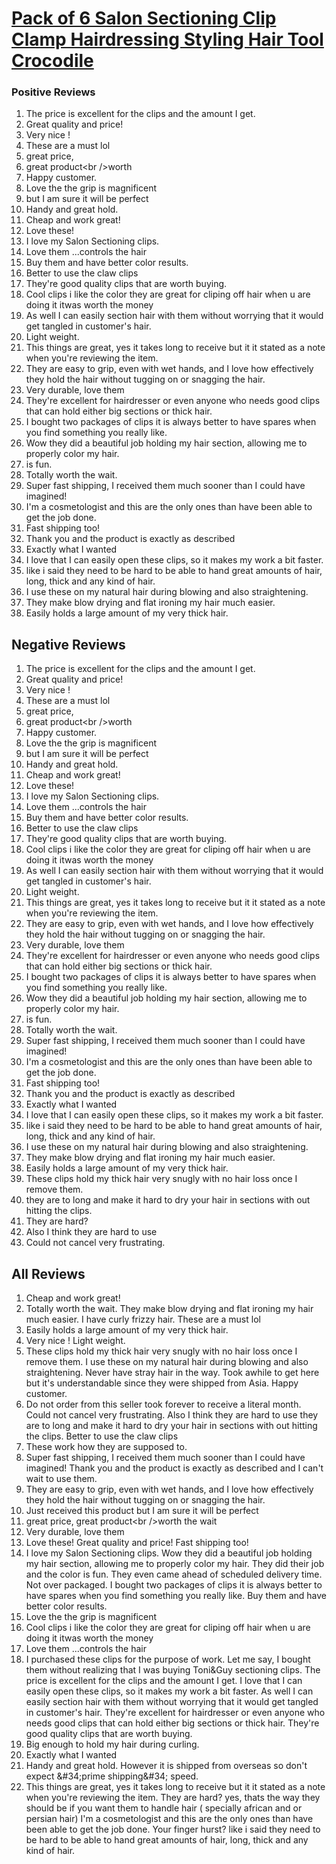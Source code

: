 # [Pack of 6 Salon Sectioning Clip Clamp Hairdressing Styling Hair Tool Crocodile](https://products.checkmycream.com/products/Pack-of-6-Salon-Sectioning-Clip-Clamp-Hairdressing-Styling-Hair-Tool-Crocodile.html)

### Positive Reviews

<ol>
      <li>The price is excellent for the clips and the amount I get.</li>
      <li>Great quality and price!</li>
      <li>Very nice !</li>
      <li>These are a must lol</li>
      <li>great price,</li>
      <li>great product&lt;br /&gt;worth</li>
      <li>Happy customer.</li>
      <li>Love the the grip is magnificent</li>
      <li>but I am sure it will be perfect</li>
      <li>Handy and great hold.</li>
      <li>Cheap and work great!</li>
      <li>Love these!</li>
      <li>I love my Salon Sectioning clips.</li>
      <li>Love them ...controls the hair</li>
      <li>Buy them and have better color results.</li>
      <li>Better to use the claw clips</li>
      <li>They&#x27;re good quality clips that are worth buying.</li>
      <li>Cool clips i like the color they are great for cliping off hair when u are doing it itwas worth the money</li>
      <li>As well I can easily section hair with them without worrying that it would get tangled in customer&#x27;s hair.</li>
      <li>Light weight.</li>
      <li>This things are great, yes it takes long to receive but it it stated as a note when you&#x27;re reviewing the item.  </li>
      <li>They are easy to grip, even with wet hands, and I love how effectively they hold the hair without tugging on or snagging the hair.</li>
      <li>Very durable, love them</li>
      <li>They&#x27;re excellent for hairdresser or even anyone who needs good clips that can hold either big sections or thick hair.</li>
      <li>I bought two packages of clips it is always better to have spares when you find something you really like.</li>
      <li>Wow they did a beautiful job holding my hair section, allowing me to properly color my hair.</li>
      <li>is fun.</li>
      <li>Totally worth the wait.</li>
      <li>Super fast shipping, I received them much sooner than I could have imagined!</li>
      <li>I&#x27;m a cosmetologist and this are the only ones than have been able to get the job done.  </li>
      <li>Fast shipping too!</li>
      <li>Thank you and the product is exactly as described</li>
      <li>Exactly what I wanted</li>
      <li>I love that I can easily open these clips, so it makes my work a bit faster.</li>
      <li>like i said they need to be hard to be able to hand great amounts of hair, long, thick and any kind of hair.</li>
      <li>I use these on my natural hair during blowing and also straightening.</li>
      <li>They make blow drying and flat ironing my hair much easier.</li>
      <li>Easily holds a large amount of my very thick hair.</li>
</ol>


<h2>Negative Reviews</h2>
<ol>
<li> The price is excellent for the clips and the amount I get.</li>
<li> Great quality and price!</li>
<li> Very nice !</li>
<li> These are a must lol</li>
<li> great price,</li>
<li> great product&lt;br /&gt;worth</li>
<li> Happy customer.</li>
<li> Love the the grip is magnificent</li>
<li> but I am sure it will be perfect</li>
<li> Handy and great hold.</li>
<li> Cheap and work great!</li>
<li> Love these!</li>
<li> I love my Salon Sectioning clips.</li>
<li> Love them ...controls the hair</li>
<li> Buy them and have better color results.</li>
<li> Better to use the claw clips</li>
<li> They&#x27;re good quality clips that are worth buying.</li>
<li> Cool clips i like the color they are great for cliping off hair when u are doing it itwas worth the money</li>
<li> As well I can easily section hair with them without worrying that it would get tangled in customer&#x27;s hair.</li>
<li> Light weight.</li>
<li> This things are great, yes it takes long to receive but it it stated as a note when you&#x27;re reviewing the item.  </li>
<li> They are easy to grip, even with wet hands, and I love how effectively they hold the hair without tugging on or snagging the hair.</li>
<li> Very durable, love them</li>
<li> They&#x27;re excellent for hairdresser or even anyone who needs good clips that can hold either big sections or thick hair.</li>
<li> I bought two packages of clips it is always better to have spares when you find something you really like.</li>
<li> Wow they did a beautiful job holding my hair section, allowing me to properly color my hair.</li>
<li> is fun.</li>
<li> Totally worth the wait.</li>
<li> Super fast shipping, I received them much sooner than I could have imagined!</li>
<li> I&#x27;m a cosmetologist and this are the only ones than have been able to get the job done.  </li>
<li> Fast shipping too!</li>
<li> Thank you and the product is exactly as described</li>
<li> Exactly what I wanted</li>
<li> I love that I can easily open these clips, so it makes my work a bit faster.</li>
<li> like i said they need to be hard to be able to hand great amounts of hair, long, thick and any kind of hair.</li>
<li> I use these on my natural hair during blowing and also straightening.</li>
<li> They make blow drying and flat ironing my hair much easier.</li>
<li> Easily holds a large amount of my very thick hair.</li>
<li> These clips hold my thick hair very snugly with no hair loss once I remove them.</li>
<li> they are to long and make it hard to dry your hair in sections with out hitting the clips.  </li>
<li> They are hard?</li>
<li> Also I think they are hard to use  </li>
<li> Could not cancel very frustrating.</li>
</ol>

<h2>All Reviews</h2>

<ol>
    <li> Cheap and work great!</li>
    <li> Totally worth the wait. They make blow drying and flat ironing my hair much easier. I have curly frizzy hair. These are a must lol</li>
    <li> Easily holds a large amount of my very thick hair.</li>
    <li> Very nice ! Light weight.</li>
    <li> These clips hold my thick hair very snugly with no hair loss once I remove them. I use these on my natural hair during blowing and also straightening. Never have stray hair in the way. Took awhile to get here but it&#x27;s understandable since they were shipped from Asia. Happy customer.</li>
    <li> Do not order from this seller took forever to receive a literal month. Could not cancel very frustrating. Also I think they are hard to use  they are to long and make it hard to dry your hair in sections with out hitting the clips.  Better to use the claw clips</li>
    <li> These work how they are supposed to.</li>
    <li> Super fast shipping, I received them much sooner than I could have imagined! Thank you and the product is exactly as described and I can&#x27;t wait to use them.</li>
    <li> They are easy to grip, even with wet hands, and I love how effectively they hold the hair without tugging on or snagging the hair.</li>
    <li> Just received this product but I am sure it will be perfect</li>
    <li> great price, great product&lt;br /&gt;worth the wait</li>
    <li> Very durable, love them</li>
    <li> Love these! Great quality and price! Fast shipping too!</li>
    <li> I love my Salon Sectioning clips. Wow they did a beautiful job holding my hair section, allowing me to properly color my hair. They did their job and the color is fun. They even came ahead of scheduled delivery time. Not over packaged. I bought two packages of clips it is always better to have spares when you find something you really like. Buy them and have better color results.</li>
    <li> Love the the grip is magnificent</li>
    <li> Cool clips i like the color they are great for cliping off hair when u are doing it itwas worth the money</li>
    <li> Love them ...controls the hair</li>
    <li> I purchased these clips for the purpose of work. Let me say, I bought them without realizing that I was buying Toni&amp;Guy sectioning clips. The price is excellent for the clips and the amount I get. I love that I can easily open these clips, so it makes my work a bit faster. As well I can easily section hair with them without worrying that it would get tangled in customer&#x27;s hair. They&#x27;re excellent for hairdresser or even anyone who needs good clips that can hold either big sections or thick hair. They&#x27;re good quality clips that are worth buying.</li>
    <li> Big enough to hold my hair during curling.</li>
    <li> Exactly what I wanted</li>
    <li> Handy and great hold. However it is shipped from overseas so don&#x27;t expect &amp;#34;prime shipping&amp;#34; speed.</li>
    <li> This things are great, yes it takes long to receive but it it stated as a note when you&#x27;re reviewing the item.  They are hard? yes, thats the way they should be if you want them to handle hair ( specially african and or persian hair) I&#x27;m a cosmetologist and this are the only ones than have been able to get the job done.  Your finger hurst? like i said they need to be hard to be able to hand great amounts of hair, long, thick and any kind of hair.</li>
</ol>





